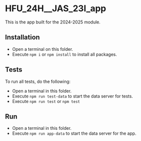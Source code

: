 # HFU_24H__JAS_23I_app

This is the app built for the 2024-2025 module.

## Installation

- Open a terminal on this folder.
- Execute `npm i` or `npm install` to install all packages.

## Tests

To run all tests, do the following:

- Open a terminal in this folder.
- Execute `npm run test-data` to start the data server for tests.
- Execute `npm run test` or `npm test`

## Run

- Open a terminal in this folder.
- Execute `npm run app-data` to start the data server for the app.
